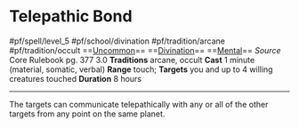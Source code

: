 # Telepathic Bond
#pf/spell/level_5 #pf/school/divination #pf/tradition/arcane #pf/tradition/occult
==[Uncommon](../../../Traits/Uncommon.md)== ==[Divination](../../../Traits/Divination.md)== ==[Mental](../../../Traits/Mental.md)==
*Source* Core Rulebook pg. 377 3.0
**Traditions** arcane, occult
**Cast** 1 minute (material, somatic, verbal)
**Range** touch; **Targets** you and up to 4 willing creatures touched
**Duration** 8 hours

---
The targets can communicate telepathically with any or all of the other targets from any point on the same planet.